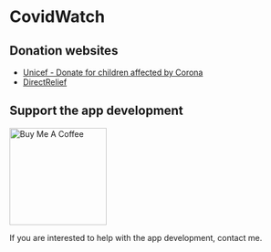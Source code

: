 # CovidWatch

## Donation websites

* [Unicef - Donate for children affected by Corona](https://www.unicef.org.uk/donate/coronavirus/)
* [DirectRelief](https://www.directrelief.org/emergency/coronavirus-outbreak/)


## Support the app development
<a href="https://www.buymeacoffee.com/gradlman" target="_blank"><img src="https://cdn.buymeacoffee.com/buttons/default-orange.png" alt="Buy Me A Coffee" width="170" ></a>

If you are interested to help with the app development, contact me.

